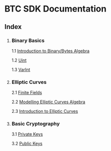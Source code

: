 # BTC SDK Documentation

## Index

1. ### Binary Basics
    1.1 [Introduction to Binary/Bytes Algebra](binary/BytesArrayAlgebra.md)

    1.2 [Uint](binary/Uint.md)

    1.3 [VarInt](binary/VarInt.md)
2. ### Elliptic Curves
   2.1 [Finite Fields](base/FiniteField.md)

   2.2 [Modelling Elliptic Curves Algebra](base/ECAlgebra.md)

   2.3 [Introduction to Elliptic Curves](base/EllipticCurves.md)

3. ### Basic Cryptography
   3.1 [Private Keys](PrivateKey.md)

   3.2 [Public Keys](PublicKey.md)
